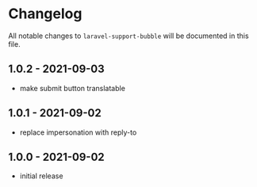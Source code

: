 # Changelog

All notable changes to `laravel-support-bubble` will be documented in this file.

## 1.0.2 - 2021-09-03

- make submit button translatable

## 1.0.1 - 2021-09-02

- replace impersonation with reply-to

## 1.0.0 - 2021-09-02

- initial release
